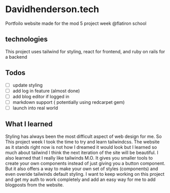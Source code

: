 # Davidhenderson.tech

Portfoilo website made for the mod 5 project week @flatiron school

## technologies

This project uses tailwind for styling, react for frontend, and ruby on rails for a backend

## Todos

- [ ] update styling
- [ ] add log in feature (almost done)
- [ ] add blog editor if logged in 
- [ ] markdown support ( potentially using redcarpet gem)
- [ ] launch into real world
## What I learned

Styling has always been the most difficult aspect of web design for me. So This project week I took the time to try and learn tailwindcss. The website as it stands right now is not how I dreamed it would look but I learned so much about tailwind I think the next iteration of the site will be beautiful. I also learned that I really like tailwinds M.O. It gives you smaller tools to create your own components instead of just giving you a button component. But it also offers a way to make your own set of styles (components) and even overide tailwinds default styling. I want to keep working on this project and get my auth to work completely and add an easy way for me to add blogposts from the website.
